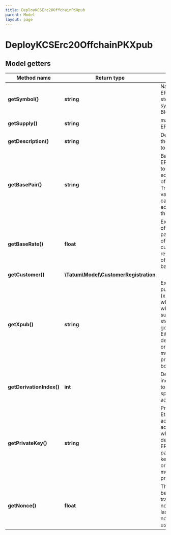 ```yaml
---
title: DeployKCSErc20OffchainPKXpub
parent: Model
layout: page
---
```


# DeployKCSErc20OffchainPKXpub

## Model getters

Method name | Return type | Description | Notes
------------ | ------------- | ------------- | -------------
**getSymbol()** | **string** | Name of the ERC20 token - stored as a symbol on Blockchain | ex.: `MT`
**getSupply()** | **string** | max supply of ERC20 token. | ex.: `10000000`
**getDescription()** | **string** | Description of the ERC20 token | ex.: `My ERC20 Token`
**getBasePair()** | **string** | Base pair for ERC20 token. 1 token will be equal to 1 unit of base pair. Transaction value will be calculated according to this base pair. | ex.: `EUR`
**getBaseRate()** | **float** | Exchange rate of the base pair. Each unit of the created curency will represent value of baseRate*1 basePair. | ex.: `1` [optional] [default to 1]
**getCustomer()** | [**\Tatum\Model\CustomerRegistration**](../CustomerRegistration) |  | ex.: `null` [optional]
**getXpub()** | **string** | Extended public key (xpub), from which address, where all initial supply will be stored, will be generated. Either xpub and derivationIndex, or address must be present, not both. | ex.: `xpub6EsCk1uU6cJzqvP9CdsTiJwT2rF748YkPnhv5Qo8q44DG7nn2vbyt48YRsNSUYS44jFCW9gwvD9kLQu9AuqXpTpM1c5hgg9PsuBLdeNncid`
**getDerivationIndex()** | **int** | Derivation index for xpub to generate specific deposit address. | ex.: `0`
**getPrivateKey()** | **string** | Private key of Ethereum account address, from which gas for deployment of ERC20 will be paid. Private key, mnemonic or signature Id must be present. | ex.: `0x05e150c73f1920ec14caa1e0b6aa09940899678051a78542840c2668ce5080c2`
**getNonce()** | **float** | The nonce to be set to the transaction; if not present, the last known nonce will be used | ex.: `null` [optional]

